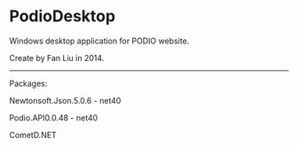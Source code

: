 PodioDesktop
============

Windows desktop application for PODIO website.

Create by Fan Liu in 2014.

------------------------------------------------
Packages:
  
  Newtonsoft.Json.5.0.6 - net40

  Podio.API0.0.48 - net40

  CometD.NET
